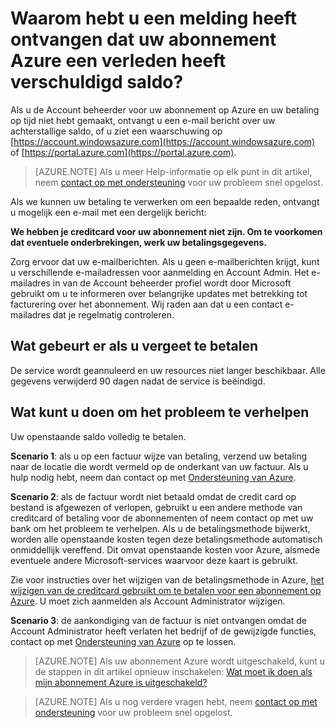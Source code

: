 <properties
    pageTitle="Waarom hebt u een melding heeft ontvangen dat uw abonnement Azure een verleden heeft verschuldigd saldo | Microsoft Azure"
    description="Beschrijving van het te betalen als u uw abonnement Azure heeft een verleden verschuldigd saldo"
    services=""
    documentationCenter=""
    authors="genlin"
    manager="mbaldwin"
    editor=""
    tags="billing"
    />

<tags
    ms.service="billing"
    ms.workload="na"
    ms.tgt_pltfrm="na"
    ms.devlang="na"
    ms.topic="article"
    ms.date="10/18/2016"
    ms.author="genli"/>

# <a name="why-have-you-received-a-notification-that-your-azure-subscription-has-a-past-due-balance"></a>Waarom hebt u een melding heeft ontvangen dat uw abonnement Azure een verleden heeft verschuldigd saldo?
Als u de Account beheerder voor uw abonnement op Azure en uw betaling op tijd niet hebt gemaakt, ontvangt u een e-mail bericht over uw achterstallige saldo, of u ziet een waarschuwing op [https://account.windowsazure.com](https://account.windowsazure.com) of [https://portal.azure.com](https://portal.azure.com).

> [AZURE.NOTE] Als u meer Help-informatie op elk punt in dit artikel, neem [contact op met ondersteuning](https://portal.azure.com/?#blade/Microsoft_Azure_Support/HelpAndSupportBlade) voor uw probleem snel opgelost.

Als we kunnen uw betaling te verwerken om een bepaalde reden, ontvangt u mogelijk een e-mail met een dergelijk bericht:

**We hebben je creditcard voor uw abonnement niet zijn. Om te voorkomen dat eventuele onderbrekingen, werk uw betalingsgegevens.**

Zorg ervoor dat uw e-mailberichten. Als u geen e-mailberichten krijgt, kunt u verschillende e-mailadressen voor aanmelding en Account Admin. Het e-mailadres in van de Account beheerder profiel wordt door Microsoft gebruikt om u te informeren over belangrijke updates met betrekking tot facturering over het abonnement. Wij raden aan dat u een contact e-mailadres dat je regelmatig controleren.

## <a name="what-will-happen-if-you-forget-to-pay"></a>Wat gebeurt er als u vergeet te betalen
De service wordt geannuleerd en uw resources niet langer beschikbaar. Alle gegevens verwijderd 90 dagen nadat de service is beëindigd.

## <a name="what-can-you-do-to-resolve-the-issue"></a>Wat kunt u doen om het probleem te verhelpen

Uw openstaande saldo volledig te betalen.

**Scenario 1**: als u op een factuur wijze van betaling, verzend uw betaling naar de locatie die wordt vermeld op de onderkant van uw factuur. Als u hulp nodig hebt, neem dan contact op met [Ondersteuning van Azure](https://portal.azure.com/#blade/Microsoft_Azure_Support/HelpAndSupportBlade).

**Scenario 2**: als de factuur wordt niet betaald omdat de credit card op bestand is afgewezen of verlopen, gebruikt u een andere methode van creditcard of betaling voor de abonnementen of neem contact op met uw bank om het probleem te verhelpen. Als u de betalingsmethode bijwerkt, worden alle openstaande kosten tegen deze betalingsmethode automatisch onmiddellijk vereffend. Dit omvat openstaande kosten voor Azure, alsmede eventuele andere Microsoft-services waarvoor deze kaart is gebruikt.

Zie voor instructies over het wijzigen van de betalingsmethode in Azure, [het wijzigen van de creditcard gebruikt om te betalen voor een abonnement op Azure](./billing-how-to-change-credit-card.md). U moet zich aanmelden als Account Administrator wijzigen.


**Scenario 3**: de aankondiging van de factuur is niet ontvangen omdat de Account Administrator heeft verlaten het bedrijf of de gewijzigde functies, contact op met [Ondersteuning van Azure](https://portal.azure.com/#blade/Microsoft_Azure_Support/HelpAndSupportBlade) op te lossen.

> [AZURE.NOTE] Als uw abonnement Azure wordt uitgeschakeld, kunt u de stappen in dit artikel opnieuw inschakelen: [Wat moet ik doen als mijn abonnement Azure is uitgeschakeld?](billing-subscription-become-disable.md)

> [AZURE.NOTE] Als u nog verdere vragen hebt, neem [contact op met ondersteuning](https://portal.azure.com/?#blade/Microsoft_Azure_Support/HelpAndSupportBlade) voor uw probleem snel opgelost.

